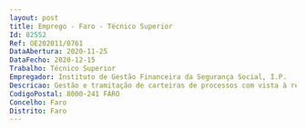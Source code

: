 ```yaml
--- 
layout: post
title: Emprego - Faro - Técnico Superior
Id: 82552
Ref: OE202011/0761
DataAbertura: 2020-11-25
DataFecho: 2020-12-15
Trabalho: Técnico Superior
Empregador: Instituto de Gestão Financeira da Segurança Social, I.P.
Descricao: Gestão e tramitação de carteiras de processos com vista à recuperação de dívidaà Segurança Social Gestão do processo de penhora e venda de bens em execução fiscal Atendimento ao público e negociação com os contribuintes Negociação e acompanhamento de processos de revitalização empresarial.
CodigoPostal: 8000-241 FARO
Concelho: Faro
Distrito: Faro
--- 
```

